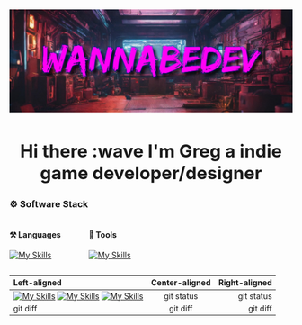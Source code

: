 <h2>
<div align="center">

![Header](images/WannaBeBanner.png)

## Hi there :wave I'm Greg a indie game developer/designer

<!-- HERE SHOULD BE A LINK TO ITCHIO,YT TIWTTER AND SOMETHING ELSE

<a href="https://twitter.com/fronkongames" target="_blank">![](https://img.shields.io/badge/twitter-%231DA1F2.svg?&style=for-the-badge&logo=twitter&logoColor=white)</a> <a href="https://www.linkedin.com/in/martinbr" target="_blank">![](https://img.shields.io/badge/linkedin-%230077B5.svg?&style=for-the-badge&logo=linkedin&logoColor=white)</a> ![](https://komarev.com/ghpvc/?username=fronkongames&label=Profile%20views&color=0e75b6&style=for-the-badge)
##################
-->
</div>
<!--
* :telescope: I am currently working on a [Name of prject] (https://LINKTOproject)
* :memo: I write articles on [my web](https://fronkongames.github.io/).
* :speech_balloon: Ask me about **game development** and **Unity** (**email**). -->


### ⚙️ Software Stack
<div style="display:flex; gap: 0 50px; flex-wrap: wrap">
<div>

#### ⚒ Languages
[![My Skills](https://skillicons.dev/icons?i=cs)](https://skillicons.dev)
</div>
<div>

#### 🔧 Tools
[![My Skills](https://skillicons.dev/icons?i=blender,unity,visualstudio,git,ps)](https://skillicons.dev)
</div>
<!-- <div>

#### 📁 Databases
[![My Skills](https://skillicons.dev/icons?i=mongodb,postgresql,mysql)](https://skillicons.dev)
</div> -->
</div>

| Left-aligned | Center-aligned | Right-aligned |
| :---         |     :---:      |          ---: |
| [![My Skills](https://skillicons.dev/icons?i=cs)](https://skillicons.dev) [![My Skills](https://skillicons.dev/icons?i=cs)](https://skillicons.dev) [![My Skills](https://skillicons.dev/icons?i=cs)](https://skillicons.dev)  | git status     | git status    |
| git diff     | git diff       | git diff      |

<!-- ### 🏢 Working on -->
<!-- <a href="https://github.com/Smbrer1/melon-back-end"> -->
<!--   <img align="center" src="https://github-readme-stats.vercel.app/api/pin/?username=smbrer1&repo=melon-back-end&show_icons=true&line_height=27&title_color=6aa6f8&text_color=8a919a&icon_color=6aa6f8&bg_color=22272e" alt="melon-back-end" /> -->
<!-- </a> -->
